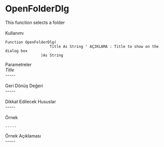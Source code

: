 # OpenFolderDlg

This function selects a folder\
\
Kullanımı

```
Function OpenFolderDlg(
                    Title As String	' AÇIKLAMA : Title to show on the dialog box
                )As String
```

Parametreler\
_Title_\
\-----\
\
Geri Dönüş Değeri\
\-----\
\
Dikkat Edilecek Hususlar\
\-----\
\
Örnek

```
-----
```

Örnek Açıklaması\
\-----
